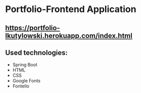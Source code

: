 # **Portfolio-Frontend Application**

## https://portfolio-lkutylowski.herokuapp.com/index.html

## Used technologies:
* Spring Boot
* HTML
* CSS
* Google Fonts
* Fontello
